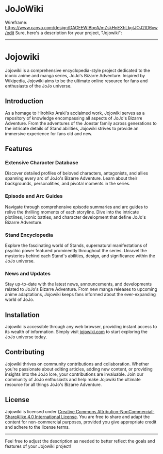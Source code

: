 # JoJoWiki
Wireframe: https://www.canva.com/design/DAGEEWIBbeA/mZskHnEXhLkgtJOJ2tD6xw/edit
Sure, here's a description for your project, "Jojowiki":

---

# Jojowiki

Jojowiki is a comprehensive encyclopedia-style project dedicated to the iconic anime and manga series, JoJo's Bizarre Adventure. Inspired by Wikipedia, Jojowiki aims to be the ultimate online resource for fans and enthusiasts of the JoJo universe.

## Introduction

As a homage to Hirohiko Araki's acclaimed work, Jojowiki serves as a repository of knowledge encompassing all aspects of JoJo's Bizarre Adventure. From the adventures of the Joestar family across generations to the intricate details of Stand abilities, Jojowiki strives to provide an immersive experience for fans old and new.

## Features

### Extensive Character Database
Discover detailed profiles of beloved characters, antagonists, and allies spanning every arc of JoJo's Bizarre Adventure. Learn about their backgrounds, personalities, and pivotal moments in the series.

### Episode and Arc Guides
Navigate through comprehensive episode summaries and arc guides to relive the thrilling moments of each storyline. Dive into the intricate plotlines, iconic battles, and character development that define JoJo's Bizarre Adventure.

### Stand Encyclopedia
Explore the fascinating world of Stands, supernatural manifestations of psychic power featured prominently throughout the series. Unravel the mysteries behind each Stand's abilities, design, and significance within the JoJo universe.

### News and Updates
Stay up-to-date with the latest news, announcements, and developments related to JoJo's Bizarre Adventure. From new manga releases to upcoming anime adaptations, Jojowiki keeps fans informed about the ever-expanding world of JoJo.

## Installation

Jojowiki is accessible through any web browser, providing instant access to its wealth of information. Simply visit [jojowiki.com](https://www.jojowiki.com) to start exploring the JoJo universe today.

## Contributing

Jojowiki thrives on community contributions and collaboration. Whether you're passionate about editing articles, adding new content, or providing insights into the JoJo lore, your contributions are invaluable. Join our community of JoJo enthusiasts and help make Jojowiki the ultimate resource for all things JoJo's Bizarre Adventure.

## License

Jojowiki is licensed under [Creative Commons Attribution-NonCommercial-ShareAlike 4.0 International License](https://creativecommons.org/licenses/by-nc-sa/4.0/). You are free to share and adapt the content for non-commercial purposes, provided you give appropriate credit and adhere to the license terms.

---

Feel free to adjust the description as needed to better reflect the goals and features of your Jojowiki project!
